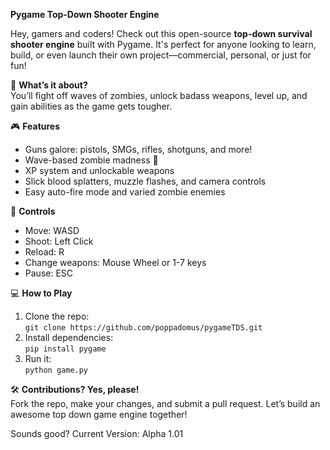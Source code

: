 **Pygame Top-Down Shooter Engine**  

Hey, gamers and coders! Check out this open-source **top-down survival shooter engine** built with Pygame. It's perfect for anyone looking to learn, build, or even launch their own project—commercial, personal, or just for fun!  

🔫 **What’s it about?**  
You’ll fight off waves of zombies, unlock badass weapons, level up, and gain abilities as the game gets tougher.  

🎮 **Features**  
- Guns galore: pistols, SMGs, rifles, shotguns, and more!  
- Wave-based zombie madness 🧟  
- XP system and unlockable weapons  
- Slick blood splatters, muzzle flashes, and camera controls  
- Easy auto-fire mode and varied zombie enemies  

👾 **Controls**  
- Move: WASD  
- Shoot: Left Click  
- Reload: R  
- Change weapons: Mouse Wheel or 1-7 keys  
- Pause: ESC  

💻 **How to Play**  
1. Clone the repo:  
   `git clone https://github.com/poppadomus/pygameTDS.git`  
2. Install dependencies:  
   `pip install pygame`  
3. Run it:  
   `python game.py`  

🛠 **Contributions? Yes, please!**  
Fork the repo, make your changes, and submit a pull request. Let’s build an awesome top down game engine together!

Sounds good?
Current Version: Alpha 1.01
